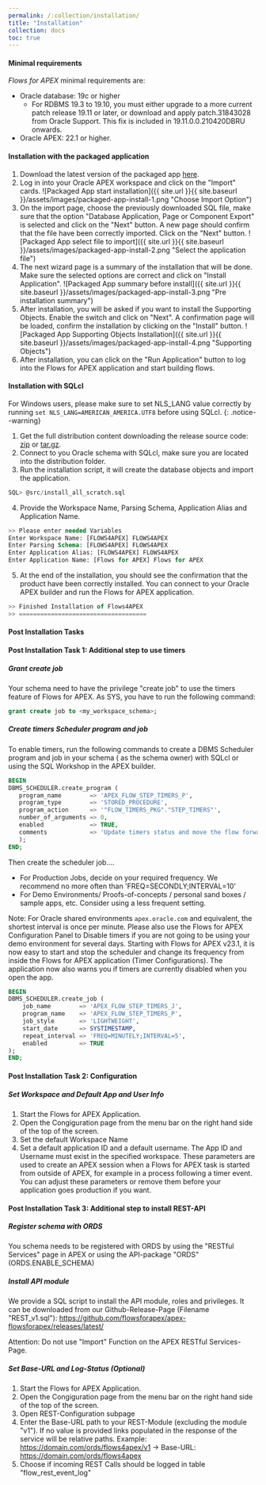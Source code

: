 ```yaml
---
permalink: /:collection/installation/
title: "Installation"
collection: docs
toc: true
---
```

#### Minimal requirements

*Flows for APEX* minimal requirements are:

- Oracle database: 19c or higher
  - For RDBMS 19.3 to 19.10, you must either upgrade to a more current patch release 19.11 or later, or download and apply patch.31843028 from Oracle Support. This fix is included in 19.11.0.0.210420DBRU onwards.
- Oracle APEX: 22.1 or higher.

#### Installation with the packaged application

1. Download the latest version of the packaged app [here](https://github.com/flowsforapex/apex-flowsforapex/releases/download/v23.1/FlowsforAPEX_v23.1.zip).
2. Log in into your Oracle APEX workspace and click on the "Import" cards.
   ![Packaged App start installation]({{ site.url }}{{ site.baseurl }}/assets/images/packaged-app-install-1.png "Choose Import Option")
3. On the import page, choose the previously downloaded SQL file, make sure that the option "Database Application, Page or Component Export" is selected and click on the "Next" button. A new page should confirm that the file have been correctly imported. Click on the "Next" button.
   ![Packaged App select file to import]({{ site.url }}{{ site.baseurl }}/assets/images/packaged-app-install-2.png "Select the application file")
4. The next wizard page is a summary of the installation that will be done. Make sure the selected options are correct and click on "Install Application".
   ![Packaged App summary before install]({{ site.url }}{{ site.baseurl }}/assets/images/packaged-app-install-3.png "Pre installation summary")
5. After installation, you will be asked if you want to install the Supporting Objects. Enable the switch and click on "Next". A confirmation page will be loaded, confirm the installation by clicking on the "Install" button.
   ![Packaged App Supporting Objects Installation]({{ site.url }}{{ site.baseurl }}/assets/images/packaged-app-install-4.png "Supporting Objects")
6. After installation, you can click on the "Run Application" button to log into the Flows for APEX application and start building flows.

#### Installation with SQLcl

For Windows users, please make sure to set NLS_LANG value correctly by running `set NLS_LANG=AMERICAN_AMERICA.UTF8` before using SQLcl.
{: .notice--warning}

1. Get the full distribution content downloading the release source code: [zip](https://github.com/flowsforapex/apex-flowsforapex/archive/refs/tags/v24.1.zip) or [tar.gz](https://github.com/flowsforapex/apex-flowsforapex/archive/refs/tags/v24.1.tar.gz).
2. Connect to you Oracle schema with SQLcl, make sure you are located into the distribution folder.
3. Run the installation script, it will create the database objects and import the application.

```sql
SQL> @src/install_all_scratch.sql
```

4. Provide the Workspace Name, Parsing Schema, Application Alias and Application Name.

```sql
>> Please enter needed Variables
Enter Workspace Name: [FLOWS4APEX] FLOWS4APEX
Enter Parsing Schema: [FLOWS4APEX] FLOWS4APEX
Enter Application Alias: [FLOWS4APEX] FLOWS4APEX
Enter Application Name: [Flows for APEX] Flows for APEX
```

5. At the end of the installation, you should see the confirmation that the product have been correctly installed. You can connect to your Oracle APEX builder and run the Flows for APEX application.

```sql
>> Finished Installation of Flows4APEX
>> ====================================
```

#### Post Installation Tasks

#### Post Installation Task 1: Additional step to use timers

##### Grant create job

Your schema need to have the privilege "create job" to use the timers feature of Flows for APEX. As SYS, you have to run the following command:

```sql
grant create job to <my_workspace_schema>;
```

##### Create timers Scheduler program and job

To enable timers, run the following commands to create a DBMS Scheduler program and job in your schema ( as the schema owner) with SQLcl or using the SQL Workshop in the APEX builder.

```sql
BEGIN
DBMS_SCHEDULER.create_program (
   program_name        => 'APEX_FLOW_STEP_TIMERS_P',
   program_type        => 'STORED_PROCEDURE',
   program_action      => '"FLOW_TIMERS_PKG"."STEP_TIMERS"',
   number_of_arguments => 0,
   enabled             => TRUE,
   comments            => 'Update timers status and move the flow forward.'
   );
END;
```

Then create the scheduler job....

- For Production Jobs, decide on your required frequency.  We recommend no more often than 'FREQ=SECONDLY;INTERVAL=10'
- For Demo Environments/ Proofs-of-concepts / personal sand boxes / sample apps, etc.  Consider using a less frequent setting.

Note: For Oracle shared environments `apex.oracle.com` and equivalent, the shortest interval is once per minute. Please also use the Flows for APEX Configuration Panel to Disable timers if you are not going to be using your demo environment for several days.  Starting with Flows for APEX v23.1, it is now easy to start and stop the scheduler and change its frequency from inside the Flows for APEX application (Timer Configurations).   The application now also warns you if timers are currently disabled when you open the app.

```SQL
BEGIN
DBMS_SCHEDULER.create_job (
    job_name        => 'APEX_FLOW_STEP_TIMERS_J',
    program_name    => 'APEX_FLOW_STEP_TIMERS_P',
    job_style       => 'LIGHTWEIGHT',
    start_date      => SYSTIMESTAMP,
    repeat_interval => 'FREQ=MINUTELY;INTERVAL=5',
    enabled         => TRUE
);
END;
```

#### Post Installation Task 2: Configuration

##### Set Workspace and Default App and User Info

1. Start the Flows for APEX Application.
2. Open the Congiguration page from the menu bar on the right hand side of the top of the screen.
3. Set the default Workspace Name
4. Set a default application ID and a default username.  The App ID and Username must exist in the specified workspace.  These parameters are used to create an APEX session when a Flows for APEX task is started from outside of APEX, for example in a process following a timer event.  You can adjust these parameters or remove them before your application goes production if you want.

#### Post Installation Task 3: Additional step to install REST-API

##### Register schema with ORDS

You schema needs to be registered with ORDS by using the "RESTful Services" page in APEX or using the API-package "ORDS" (ORDS.ENABLE_SCHEMA)

##### Install API module

We provide a SQL script to install the API module, roles and privileges.
It can be downloaded from our Github-Release-Page (Filename "REST_v1.sql"): https://github.com/flowsforapex/apex-flowsforapex/releases/latest/

Attention: Do not use "Import" Function on the APEX RESTful Services-Page.

##### Set Base-URL and Log-Status (Optional)

1. Start the Flows for APEX Application.
2. Open the Congiguration page from the menu bar on the right hand side of the top of the screen.
3. Open REST-Configuration subpage
4. Enter the Base-URL path to your REST-Module (excluding the module "v1"). If no value is provided links populated in the response of the service will be relative paths. Example: https://domain.com/ords/flows4apex/v1 -> Base-URL: https://domain.com/ords/flows4apex
5. Choose if incoming REST Calls should be logged in table "flow_rest_event_log"
